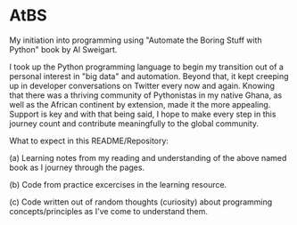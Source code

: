 # AtBS
My initiation into programming using "Automate the Boring Stuff with Python" book by Al Sweigart.

I took up the Python programming language to begin my transition out of a personal interest in "big data" and automation. Beyond that, it kept creeping up in developer conversations on Twitter every now and again. Knowing that there was a thriving community of Pythonistas in my native Ghana, as well as the African continent by extension, made it the more appealing. Support is key and with that being said, I hope to make every step in this journey count and contribute meaningfully to the global community.

What to expect in this README/Repository:

(a) Learning notes from my reading and understanding of the above named book as I journey through the pages.

(b) Code from practice excercises in the learning resource.

(c) Code written out of random thoughts (curiosity) about programming concepts/principles as I've come to understand them.
